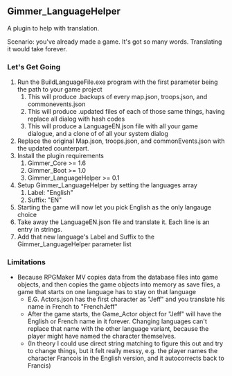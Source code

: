 ## Gimmer_LanguageHelper

A plugin to help with translation.

Scenario: you've already made a game. It's got so many words.
Translating it would take forever.

### Let's Get Going
1. Run the BuildLanguageFile.exe program with the first parameter being the path to your game project
   1. This will produce .backups of every map.json, troops.json, and commonevents.json
   2. This will produce .updated files of each of those same things, having replace all dialog with hash codes
   3. This will produce a LanguageEN.json file with all your game dialogue, and a clone of of all your system dialog
2. Replace the original Map.json, troops.json, and commonEvents.json with the updated counterpart.
3. Install the plugin requirements
   1. Gimmer_Core >= 1.6
   2. Gimmer_Boot >= 1.0
   3. Gimmer_LanguageHelper >= 0.1
4. Setup Gimmer_LanguageHelper by setting the languages array
   1. Label: "English"
   2. Suffix: "EN"
5. Starting the game will now let you pick English as the only langauge choice
6. Take away the LanguageEN.json file and translate it. Each line is an entry in strings.
7. Add that new language's Label and Suffix to the Gimmer_LanguageHelper parameter list

### Limitations
* Because RPGMaker MV copies data from the database files into game objects, and then copies the game objects into memory as save files, a game that starts on one language has to stay on that language
  * E.G. Actors.json has the first character as "Jeff" and you translate his name in French to "FrenchJeff"
  * After the game starts, the Game_Actor object for "Jeff" will have the English or French name in it forever. Changing languages can't replace that name with the other language variant, because the player might have named the character themselves. 
  * (In theory I could use direct string matching to figure this out and try to change things, but it felt really messy, e.g. the player names the character Francois in the English version, and it autocorrects back to Francis)

